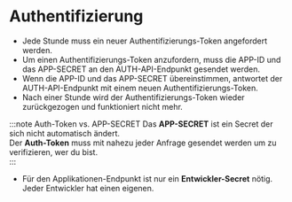
# Authentifizierung

- Jede Stunde muss ein neuer Authentifizierungs-Token angefordert werden.
- Um einen Authentifizierungs-Token anzufordern, muss die APP-ID und das APP-SECRET an den AUTH-API-Endpunkt gesendet werden.
- Wenn die APP-ID und das APP-SECRET übereinstimmen, antwortet der AUTH-API-Endpunkt mit einem neuen Authentifizierungs-Token.
- Nach einer Stunde wird der Authentifizierungs-Token wieder zurückgezogen und funktioniert nicht mehr.

:::note Auth-Token vs. APP-SECRET
Das **APP-SECRET** ist ein Secret der sich nicht automatisch ändert.  
Der **Auth-Token** muss mit nahezu jeder Anfrage gesendet werden um zu verifizieren, wer du bist.  
:::

- Für den Applikationen-Endpunkt ist nur ein **Entwickler-Secret** nötig. Jeder Entwickler hat einen eigenen.  